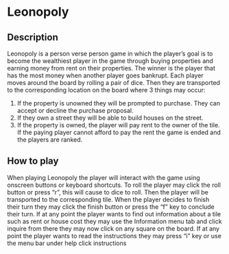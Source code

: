 # Leonopoly
## Description
Leonopoly is a person verse person game in which the player’s goal is to become the wealthiest player in the game through buying properties and earning money from rent on their properties. The winner is the player that has the most money when another player goes bankrupt. 
Each player moves around the board by rolling a pair of dice. Then they are transported to the corresponding location on the board where 3 things may occur:
1.	If the property is unowned they will be prompted to purchase. They can accept or decline the purchase proposal.
2.	If they own a street they will be able to build houses on the street.
3.	If the property is owned, the player will pay rent to the owner of the tile.  If the paying player cannot afford to pay the rent the game is ended and the players are ranked.
## How to play
When playing Leonopoly the player will interact with the game using onscreen buttons or keyboard shortcuts. To roll the player may click the roll button or press “r”, this will cause to dice to roll. Then the player will be transported to the corresponding tile. When the player decides to finish their turn they may click the finish button or press the “f” key to conclude their turn. If at any point the player wants to find out information about a tile such as rent or house cost they may use the Information menu tab and click inquire from there they may now click on any square on the board. If at any point the player wants to read the instructions they may press “i” key or use the menu bar under help click instructions

